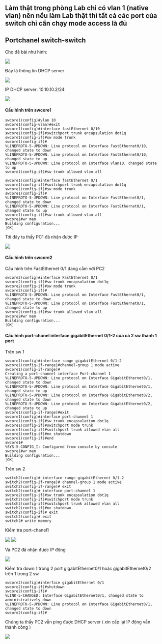 ## Làm thật trong phòng Lab chỉ có vlan 1 (native vlan) nên nếu làm Lab thật thì tất cả các port của switch chỉ cần chạy mode access là đủ

## Portchanel switch-switch

  Cho đề bài như hình:

  <img src="Basicnetworkimages/66.png">

  Đây là thông tin DHCP server 

  <img src="Basicnetworkimages/67.png">

  IP DHCP server: 10.10.10.2/24

  <img src="Basicnetworkimages/68.png">

#### Cấu hình trên swcore1

    swcore1(config)#vlan 10
    swcore1(config-vlan)#exit
    swcore1(config)#interface fastEthernet 0/10    
    swcore1(config-if)#switchport trunk encapsulation dot1q 
    swcore1(config-if)#sw mode trunk 
    swcore1(config-if)#
    %LINEPROTO-5-UPDOWN: Line protocol on Interface FastEthernet0/10, changed state to down
    %LINEPROTO-5-UPDOWN: Line protocol on Interface FastEthernet0/10, changed state to up
    %LINEPROTO-5-UPDOWN: Line protocol on Interface Vlan10, changed state to up
    swcore1(config-if)#sw trunk allowed vlan all

    swcore1(config)#interface fastEthernet 0/1
    swcore1(config-if)#switchport trunk encapsulation dot1q
    swcore1(config-if)#sw mode trunk
    swcore1(config-if)#
    %LINEPROTO-5-UPDOWN: Line protocol on Interface FastEthernet0/1, changed state to down
    %LINEPROTO-5-UPDOWN: Line protocol on Interface FastEthernet0/1, changed state to up
    swcore1(config-if)#sw trunk allowed vlan all
    swcore1#wr mem
    Building configuration...
    [OK]
    
  Tới đây ta thấy PC1 đã nhận được IP  

  <img src="Basicnetworkimages/69.png">

#### Cấu hình trên swcore2

  Cấu hình trên FastEthernet 0/1 đang cắm với PC2

    swcore2(config)#interface FastEthernet 0/1
    swcore2(config-if)#sw trunk encapsulation dot1q 
    swcore2(config-if)#sw mode trunk 
    swcore2(config-if)#
    %LINEPROTO-5-UPDOWN: Line protocol on Interface FastEthernet0/1, changed state to down
    %LINEPROTO-5-UPDOWN: Line protocol on Interface FastEthernet0/1, changed state to up
    swcore2(config-if)#sw trunk allowed vlan all
    swcore2#wr mem
    Building configuration...
    [OK]

#### Cấu hình port-chanel interface gigabitEthernet 0/1-2 của cả 2 sw thành 1 port
     
   Trên sw 1   
 
    swcore1(config)#interface range gigabitEthernet 0/1-2
    swcore1(config-if-range)#channel-group 1 mode active 
    swcore1(config-if-range)#
    Creating a port-channel interface Port-channel 1
    %LINEPROTO-5-UPDOWN: Line protocol on Interface GigabitEthernet0/1, changed state to down
    %LINEPROTO-5-UPDOWN: Line protocol on Interface GigabitEthernet0/1, changed state to up
    %LINEPROTO-5-UPDOWN: Line protocol on Interface GigabitEthernet0/2, changed state to down
    %LINEPROTO-5-UPDOWN: Line protocol on Interface GigabitEthernet0/2, changed state to up
    swcore1(config-if-range)#exit
    swcore1(config)#interface port-channel 1
    swcore1(config-if)#sw trunk encapsulation dot1q 
    swcore1(config-if)#switchport mode trunk 
    swcore1(config-if)#switchport trunk allowed vlan all
    swcore1(config-if)#no shutdown 
    swcore1(config-if)#end
    swcore1#
    %SYS-5-CONFIG_I: Configured from console by console
    swcore1#wr mem
    Building configuration...
    [OK]

 Trên sw 2

    switch2(config)# interface range gigabitEthernet 0/1-2
    switch2(config-if-range)# channel-group 1 mode active
    switch2(config-if-range)# exit
    switch2(config)# interface port-channel 1
    swcore2(config-if)#sw trunk encapsulation dot1q 
    switch2(config-if)#switchport mode trunk
    switch2(config-if)#switchport trunk allowed vlan all
    switch2(config-if)#no shutdown
    switch2(config-if)# exit
    switch2(config)# exit
    switch2# write memory
  
  Kiểm tra port-chanel1

  <img src="Basicnetworkimages/70.png">

  <img src="Basicnetworkimages/71.png">

  Và PC2 đã nhận được IP động

  <img src="Basicnetworkimages/72.png">

  Kiểm tra down 1 trong 2 port gigabitEthernet0/1 hoặc gigabitEthernet0/2 trên 1 trong 2 sw

    swcore2(config)#interface gigabitEthernet 0/1
    swcore2(config-if)#shutdown 
    swcore2(config-if)#
    %LINK-5-CHANGED: Interface GigabitEthernet0/1, changed state to administratively down
    %LINEPROTO-5-UPDOWN: Line protocol on Interface GigabitEthernet0/1, changed state to down
    swcore2(config-if)#

  Chúng ta thấy PC2 vẫn ping được DHCP server ( xin cấp lại IP động vẫn thành công )

  <img src="Basicnetworkimages/73.png">
